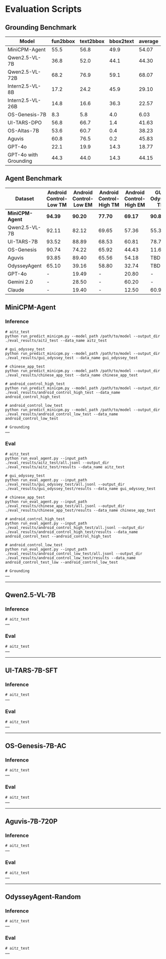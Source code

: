 # Evaluation Scripts

## Grounding Benchmark

| Model                   | fun2bbox | text2bbox | bbox2text | average |
|-------------------------|----------|-----------|-----------|---------|
| MiniCPM-Agent           | 55.5     | 56.8      | 49.9      | 54.07   |
| Qwen2.5-VL-7B           | 36.8     | 52.0      | 44.1      | 44.30   |
| Qwen2.5-VL-72B          | 68.2     | 76.9      | 59.1      | 68.07   |
| Intern2.5-VL-8B         | 17.2     | 24.2      | 45.9      | 29.10   |
| Intern2.5-VL-26B        | 14.8     | 16.6      | 36.3      | 22.57   |
| OS-Genesis-7B           | 8.3      | 5.8       | 4.0       | 6.03    |
| UI-TARS-DPO             | 56.8     | 66.7      | 1.4       | 41.63   |
| OS-Altas-7B             | 53.6     | 60.7      | 0.4       | 38.23   |
| Aguvis                  | 60.8     | 76.5      | 0.2       | 45.83   |
| GPT-4o                  | 22.1     | 19.9      | 14.3      | 18.77   |
| GPT-4o with Grounding   | 44.3     | 44.0      | 14.3      | 44.15   |


## Agent Benchmark

| Dataset       | Android Control-Low TM | Android Control-Low EM | Android Control-High TM | Android Control-High EM | GUI-Odyssey TM | GUI-Odyssey EM | AITZ TM | AITZ EM | Chinese APP TM | Chinese APP EM |
| ------------- | ---------------------- | ---------------------- | ----------------------- | ----------------------- | -------------- | -------------- | ------- | ------- | -------------- | -------------- |
| **MiniCPM-Agent** | **94.39** | **90.20** | **77.70** | **69.17** | **90.85** | **74.96** | **85.71** | **76.38** | **96.86** | **91.28** |
|Qwen2.5-VL-7B  |92.11|82.12|69.65|57.36|55.33|40.90|73.16|57.58|68.53|48.80|
|UI-TARS-7B     |93.52|88.89|68.53|60.81|78.79|57.33|71.74|55.31|71.01|53.92|
|OS-Genesis     |90.74|74.22|65.92|44.43|11.67|3.63|19.98|8.45|38.10|14.50|
|Aguvis         |93.85|89.40|65.56|54.18|TBD|TBD|35.71|18.99|67.43|38.20|
|OdysseyAgent   |65.10|39.16|58.80|32.74|TBD|73.78|59.17|31.60|67.56|25.44|
|GPT-4o         |-|19.49|-|20.80|-|20.39|70.00|35.30|TBD|TBD|
|Gemini 2.0     |-|28.50|-|60.20|-|3.27|-|-|-|-|
|Claude         |-|19.40|-|12.50|60.90|-|-|-|-|-|

## MiniCPM-Agent

### Inference

```
# aitz_test
python run_predict_minicpm.py --model_path /path/to/model --output_dir ./eval_results/aitz_test --data_name aitz_test

# gui_odyssey_test
python run_predict_minicpm.py --model_path /path/to/model --output_dir ./eval_results/gui_odyssey_test --data_name gui_odyssey_test

# chinese_app_test
python run_predict_minicpm.py --model_path /path/to/model --output_dir ./eval_results/chinese_app_test --data_name chinese_app_test

# android_control_high_test
python run_predict_minicpm.py --model_path /path/to/model --output_dir ./eval_results/android_control_high_test --data_name android_control_high_test

# android_control_low_test
python run_predict_minicpm.py --model_path /path/to/model --output_dir ./eval_results/android_control_low_test --data_name android_control_low_test

# Grounding
……
```

### Eval

```
# aitz_test
python run_eval_agent.py --input_path ./eval_results/aitz_test/all.jsonl --output_dir ./eval_results/aitz_test/results --data_name aitz_test

# gui_odyssey_test
python run_eval_agent.py --input_path ./eval_results/gui_odyssey_test/all.jsonl --output_dir ./eval_results/gui_odyssey_test/results --data_name gui_odyssey_test

# chinese_app_test
python run_eval_agent.py --input_path ./eval_results/chinese_app_test/all.jsonl --output_dir ./eval_results/chinese_app_test/results --data_name chinese_app_test

# android_control_high_test
python run_eval_agent.py --input_path ./eval_results/android_control_high_test/all.jsonl --output_dir ./eval_results/android_control_high_test/results --data_name android_control_test --android_control_high_test

# android_control_low_test
python run_eval_agent.py --input_path ./eval_results/android_control_low_test/all.jsonl --output_dir ./eval_results/android_control_low_test/results --data_name android_control_test_low --android_control_low_test

# Grounding
……
```

---

## Qwen2.5-VL-7B

### Inference

```
# aitz_test
……
```

### Eval

```
# aitz_test
……
```

---

## UI-TARS-7B-SFT

### Inference

```
# aitz_test
……
```

### Eval

```
# aitz_test
……
```

---

## OS-Genesis-7B-AC

### Inference

```
# aitz_test
……
```

### Eval

```
# aitz_test
……
```

---

## Aguvis-7B-720P

### Inference

```
# aitz_test
……
```

### Eval

```
# aitz_test
……
```

---

## OdysseyAgent-Random

### Inference

```
# aitz_test
……
```

### Eval

```
# aitz_test
……
```
